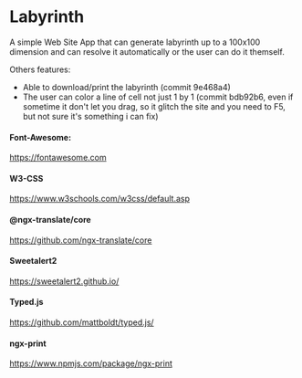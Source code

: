 # Labyrinth
A simple Web Site App that can generate labyrinth up to a 100x100 dimension and can resolve it automatically or the user can do it themself.

Others features:
- Able to download/print the labyrinth (commit 9e468a4) 
- The user can color a line of cell not just 1 by 1 (commit bdb92b6, even if sometime it don't let you drag, so it glitch the site and you need to F5, but not sure it's something i can fix)

#### Font-Awesome: 
https://fontawesome.com
#### W3-CSS
https://www.w3schools.com/w3css/default.asp
#### @ngx-translate/core
https://github.com/ngx-translate/core
#### Sweetalert2
https://sweetalert2.github.io/
#### Typed.js
https://github.com/mattboldt/typed.js/
#### ngx-print
https://www.npmjs.com/package/ngx-print
